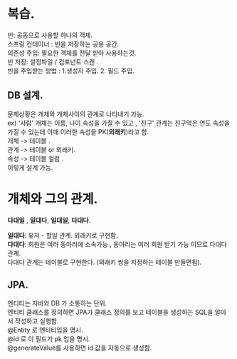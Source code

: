 # 복습.  
빈: 공동으로 사용할 하나의 객체.  
스프링 컨테이너 : 빈을 저장하는 공용 공간.  
의존성 주입: 필요한 객체를 전달 받아 사용하는것.  
빈 저장: 설정파일 / 컴포넌트 스캔 .  
빈을 주입받는 방법 : 1.생성자 주입. 2. 필드 주입.  
## DB 설계.  
문제상황은 개체와 개체사이의 관계로 나타내기 가능.  
ex) '사람' 개체는 이름, 나이 속성을 가질 수 있고 , '친구' 관계는 친구먹은 연도 속성을 가질 수 있는데 이때 이러한 속성을 PK(**외래키**)라고 함.  
개체 -> 테이블 .  
관계 -> 테이블 or 외래키.  
속성 -> 테이블 컬럼 .  
이렇게 설계 가능.  
# 개체와 그의 관계.  
**다대일** , **일대다**, **일대일**, **다대다**.  

**일대다**: 유저 -  할일 관계.
외래키로 구현함.  
**다대다**: 회원은 여러 동아리에 소속가능 , 동아리는 여러 회원 받기 가능 이므로 다대다 관계.  
다대다 관계는 테이블로 구현한다.  (외래키 쌍을 지정하는 테이블 만들면됨).  

## JPA.  
엔티티는 자바와 DB 가 소통하는 단위.  
엔티티 클래스를 정의하면 JPA가 클래스 정의를 보고 테이블을 생성하는 SQL을 알아서 작성하고 실행함.  
@Entity 로 엔티티임을 명시.  
@id 로 이 필드가 pk 임을 명시.  
@generateValue를 사용하면 id 값을 자동으로 생성함.  
